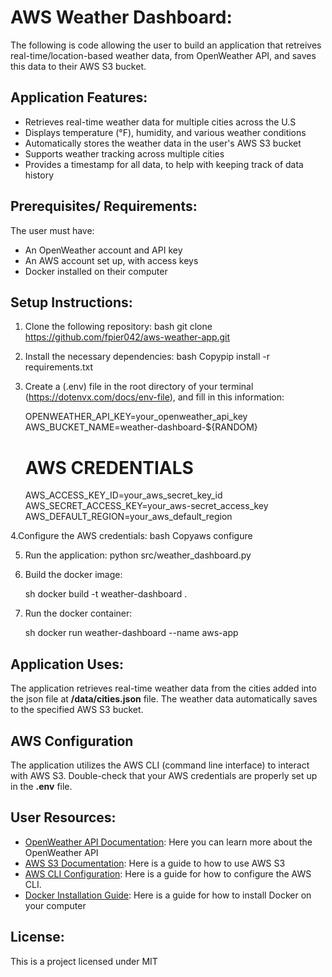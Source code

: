 # AWS Weather Dashboard:

The following is code allowing the user to build an application that retreives real-time/location-based weather data, from OpenWeather API, and saves this data to their AWS S3 bucket.

## Application Features:

- Retrieves real-time weather data for multiple cities across the U.S
- Displays temperature (°F), humidity, and various weather conditions
- Automatically stores the weather data in the user's AWS S3 bucket
- Supports weather tracking across multiple cities 
- Provides a timestamp for all data, to help with keeping track of data history

## Prerequisites/ Requirements:

The user must have:
- An OpenWeather account and API key
- An AWS account set up, with access keys
- Docker installed on their computer 

## Setup Instructions:

1. Clone the following repository:
  bash git clone https://github.com/fpier042/aws-weather-app.git

2. Install the necessary dependencies:
  bash Copypip install -r requirements.txt

3. Create a (.env) file in the root directory of your terminal (https://dotenvx.com/docs/env-file), and fill in this information:

    OPENWEATHER_API_KEY=your_openweather_api_key
    AWS_BUCKET_NAME=weather-dashboard-${RANDOM}
    # AWS CREDENTIALS
      AWS_ACCESS_KEY_ID=your_aws_secret_key_id
      AWS_SECRET_ACCESS_KEY=your_aws-secret_access_key
      AWS_DEFAULT_REGION=your_aws_default_region

4.Configure the AWS credentials:
  bash Copyaws configure

5. Run the application:
  python src/weather_dashboard.py
    
6. Build the docker image:

    sh
    docker build -t weather-dashboard .
    
7. Run the docker container:

    sh
    docker run weather-dashboard --name aws-app

## Application Uses: 

The application retrieves real-time weather data from the cities added into the json file at **/data/cities.json** file. The weather data automatically saves to the specified AWS S3 bucket.

## AWS Configuration

The application utilizes the AWS CLI (command line interface) to interact with AWS S3. Double-check that your AWS credentials are properly set up in the **.env** file.

## User Resources:

- [OpenWeather API Documentation](https://openweathermap.org/api): Here you can learn more about the OpenWeather API
- [AWS S3 Documentation](https://docs.aws.amazon.com/s3/index.html): Here is a guide to how to use AWS S3
- [AWS CLI Configuration](https://docs.aws.amazon.com/cli/latest/userguide/cli-configure-files.html): Here is a guide for how to configure the AWS CLI. 
- [Docker Installation Guide](https://docs.docker.com/get-docker/): Here is a guide for how to install Docker on your computer

## License: 

This is a project licensed under MIT
